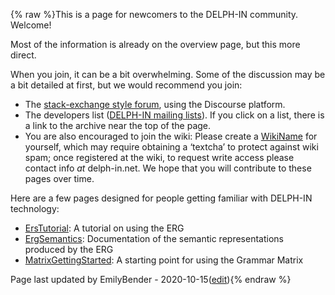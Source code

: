 {% raw %}This is a page for newcomers to the DELPH-IN community. Welcome!

Most of the information is already on the overview page, but this more
direct.

When you join, it can be a bit overwhelming. Some of the discussion may
be a bit detailed at first, but we would recommend you join:

- The [stack-exchange style forum](http://discourse.delph-in.net),
using the Discourse platform.
- The developers list ([DELPH-IN mailing
lists](http://lists.delph-in.net/)). If you click on a list, there
is a link to the archive near the top of the page.
- You are also encouraged to join the wiki: Please create a
[WikiName](https://blog.inductorsoftware.com/docsproto/tools/WikiName) for yourself, which may require obtaining a
‘textcha’ to protect against wiki spam; once registered at the wiki,
to request write access please contact info *at* delph-in.net. We
hope that you will contribute to these pages over time.

Here are a few pages designed for people getting familiar with DELPH-IN
technology:

- [ErsTutorial](https://blog.inductorsoftware.com/docsproto/erg/ErsTutorial): A tutorial on using the ERG
- [ErgSemantics](https://blog.inductorsoftware.com/docsproto/erg/ErgSemantics): Documentation of the semantic
representations produced by the ERG
- [MatrixGettingStarted](https://blog.inductorsoftware.com/docsproto/matrix/MatrixGettingStarted): A starting point for
using the Grammar Matrix

Page last updated by EmilyBender - 2020-10-15([edit](https://github.com/delph-in/docs/wiki/DelphinWelcome/_edit)){% endraw %}